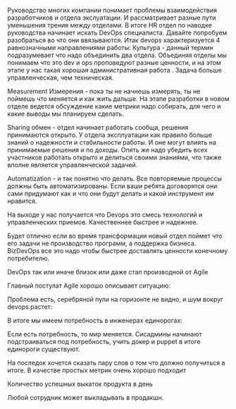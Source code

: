 Руководство многих компании понимает проблемы взаимодействия разработчиков и отдела экслуатации. И рассматривает разные пути уменьшения трения между отделами. В итоге HR отдел по наводке руководства начинает
 искать DevOps специалиста. 
 Давайте попробуем разобраться во что они ввязываются. 
 Итак devops характеризуется 4 равнозначными направлениями работы:
 Культура - данный термин подразумевает что надо объединить два отдела. Объединяя отделы мы понимаем что это dev и ops проповедуют разные ценности, и на этом этапе у нас такая хорошая административная работа
 . Задача больше управленческая, чем техническая. 

 Measurement Измерения - пока ты не начнешь измерять, ты не поймешь что меняется и как жить дальше. На этапе разработки в новом отделе ведется обсуждение какие метрики надо собирать, для чего и какие выводы мы планируем сделать. 

 Sharing обмен - отдел начинает работать сообща, решения принимаются открыто. У отдела эксплуатации как правило больше знаний о надежности и стабильности работы. И оне могут влиять на принимаемые решения и по
 доходы. Опять же надо убедить всех участников работать открыто и делиться своими знаниями, что также вполне является управленческой задачей. 

 Automatization - и так понятно что делать. Все повторяемые процессы должны быть автоматизированы. Если ваши ребята договорятся они сами придумают как и что они будут делать и какой инструмент им нравится. 

 На выходе у нас получается что Devops это смесь технологий и управленческих приемов. Качественнее быстрее и надежнее. 

 Будет отлично если во время трансформации новый отдел поймет что его задачи не производство программ, а поддержка бизнеса. BizDevOps все это надо чтобы быстрее доставлять ценности конечному потребителю. 

 DevOps так или иначе близок или даже стал производной от Agile 

 Главный постулат Agile хорошо описывает ситуацию:

 Проблема есть, серебряной пули на горизонте не видно, и шум вокруг devops растет:

 В итоге мы имеем потребность в инженерах единорогах: 

 Если есть потребность, то мир меняется. Сисадмины начинают подстраиваться под потребность, учить докер и puppet в итоге единороги существуют.

 На последок хочется сказать пару слов о том что должно получиться в итоге. В качестве простых метрик очень хорошо подходит 

 Количество успешных выкаток продукта в день

 Любой сотрудник может выкладывать в продакшн.
